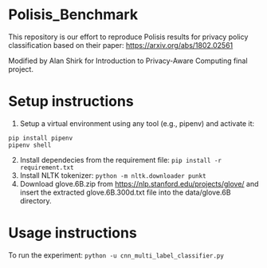 # Polisis_Benchmark

This repository is our effort to reproduce Polisis results for privacy policy classification based on their paper: https://arxiv.org/abs/1802.02561 

Modified by Alan Shirk for Introduction to Privacy-Aware Computing final project.

# Setup instructions
1. Setup a virtual environment using any tool (e.g., pipenv) and activate it:
```
pip install pipenv
pipenv shell
```
2. Install dependecies from the requirement file: ```pip install -r requirement.txt```
3. Install NLTK tokenizer: ```python -m nltk.downloader punkt```
4. Download glove.6B.zip from https://nlp.stanford.edu/projects/glove/ and insert the extracted glove.6B.300d.txt file into the data/glove.6B directory.

# Usage instructions
To run the experiment: ```python -u cnn_multi_label_classifier.py```
